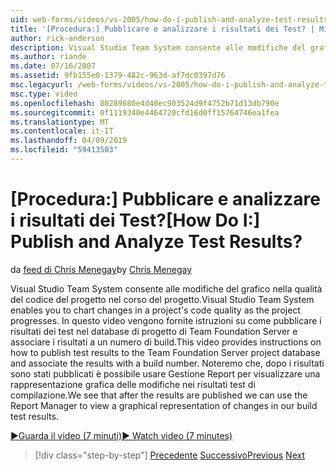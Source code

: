 ```yaml
---
uid: web-forms/videos/vs-2005/how-do-i-publish-and-analyze-test-results
title: '[Procedura:] Pubblicare e analizzare i risultati dei Test? | Microsoft Docs'
author: rick-anderson
description: Visual Studio Team System consente alle modifiche del grafico nella qualità del codice del progetto nel corso del progetto. In questo video vengono fornite istruzioni su come publ....
ms.author: riande
ms.date: 07/16/2007
ms.assetid: 9fb155e0-1379-482c-963d-af7dc0397d76
msc.legacyurl: /web-forms/videos/vs-2005/how-do-i-publish-and-analyze-test-results
msc.type: video
ms.openlocfilehash: 80289680e4d40ec903524d9f4752b71d13db790e
ms.sourcegitcommit: 0f1119340e4464720cfd16d0ff15764746ea1fea
ms.translationtype: MT
ms.contentlocale: it-IT
ms.lasthandoff: 04/09/2019
ms.locfileid: "59413503"
---
```

# <a name="how-do-i-publish-and-analyze-test-results"></a><span data-ttu-id="4ea50-105">[Procedura:] Pubblicare e analizzare i risultati dei Test?</span><span class="sxs-lookup"><span data-stu-id="4ea50-105">[How Do I:] Publish and Analyze Test Results?</span></span>

<span data-ttu-id="4ea50-106">da [feed di Chris Menegay](https://twitter.com/CMenegay)</span><span class="sxs-lookup"><span data-stu-id="4ea50-106">by [Chris Menegay](https://twitter.com/CMenegay)</span></span>

<span data-ttu-id="4ea50-107">Visual Studio Team System consente alle modifiche del grafico nella qualità del codice del progetto nel corso del progetto.</span><span class="sxs-lookup"><span data-stu-id="4ea50-107">Visual Studio Team System enables you to chart changes in a project's code quality as the project progresses.</span></span> <span data-ttu-id="4ea50-108">In questo video vengono fornite istruzioni su come pubblicare i risultati dei test nel database di progetto di Team Foundation Server e associare i risultati a un numero di build.</span><span class="sxs-lookup"><span data-stu-id="4ea50-108">This video provides instructions on how to publish test results to the Team Foundation Server project database and associate the results with a build number.</span></span> <span data-ttu-id="4ea50-109">Noteremo che, dopo i risultati sono stati pubblicati è possibile usare Gestione Report per visualizzare una rappresentazione grafica delle modifiche nei risultati test di compilazione.</span><span class="sxs-lookup"><span data-stu-id="4ea50-109">We see that after the results are published we can use the Report Manager to view a graphical representation of changes in our build test results.</span></span>

[<span data-ttu-id="4ea50-110">&#9654;Guarda il video (7 minuti)</span><span class="sxs-lookup"><span data-stu-id="4ea50-110">&#9654; Watch video (7 minutes)</span></span>](https://channel9.msdn.com/Blogs/ASP-NET-Site-Videos/how-do-i-publish-and-analyze-test-results)

> [!div class="step-by-step"]
> <span data-ttu-id="4ea50-111">[Precedente](how-do-i-use-generic-tests.md)
> [Successivo](how-do-i-discover-application-changes-prior-to-deployment.md)</span><span class="sxs-lookup"><span data-stu-id="4ea50-111">[Previous](how-do-i-use-generic-tests.md)
[Next](how-do-i-discover-application-changes-prior-to-deployment.md)</span></span>
